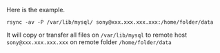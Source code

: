 Here is the example.
```
rsync -av -P /var/lib/mysql/ sony@xxx.xxx.xxx.xxx:/home/folder/data
```
It will copy or transfer all files on `/var/lib/mysql` to remote host `sony@xxx.xxx.xxx.xxx` on remote folder `/home/folder/data`
